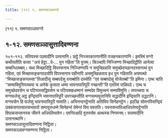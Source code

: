 ```yaml
---
title: (११) १. समणसञ्ञावग्गो

---
```

(११) १. समणसञ्ञावग्गो  


## १-१२. समणसञ्ञासुत्तादिवण्णना

१०१-११२. ततियस्स पठमादीनि उत्तानानि। छट्ठे निज्जरकारणानीति पजहनकारणानि। इमस्मिं मग्गो कथीयतीति कत्वा ‘‘अयं हेट्ठा…पे॰… पुन गहिता’’ति वुत्तम्। किञ्चापि निज्जिण्णा मिच्छादिट्ठीति आनेत्वा सम्बन्धितब्बम्। यथा मिच्छादिट्ठि विपस्सनाय निज्जिण्णापि न समुच्छिन्नाति समुच्छेदप्पहानदस्सनत्थं पुन गहिता, एवं मिच्छासङ्कप्पादयोपि विपस्सनाय पहीनापि असमुच्छिन्नताय इध पुन गहिताति अयमत्थो ‘‘मिच्छासङ्कप्पस्सा’’तिआदीसु सब्बपदेसु वत्तब्बोति दस्सेति ‘‘एवं सब्बपदेसु योजेतब्बो’’ति इमिना। एत्थ चाति ‘‘सम्माविमुत्तिपच्चया च अनेके कुसला धम्मा भावनापारिपूरिं गच्छन्ती’’ति एतस्मिं पाळिपदे। एत्थ च समुच्छेदवसेन च पटिप्पस्सद्धिवसेन च पटिपक्खधम्मानं सम्मदेव विमुच्चनं सम्माविमुत्ति। तप्पच्चया च मग्गफलेसु अट्ठ इन्द्रियानि भावनापारिपूरिं उपगच्छन्तीति मग्गसम्पयुत्तानिपि सद्धादीनि इन्द्रियानि उद्धटानि। मग्गवसेन हि फलेसु भावनापारिपूरी नामाति। अभिनन्दनट्ठेनाति अतिविय सिनेहनट्ठेन। इदञ्हि सोमनस्सिन्द्रियं उक्कंसगतसातसभावतो सम्पयुत्तधम्मे सिनेहन्तं तेमेन्तं विय पवत्तति। पवत्तसन्ततिआधिपतेय्यट्ठेनाति विपाकसन्तानस्स जीवने अधिपतिभावेन। एवन्तिआदि वुत्तस्सेव अत्थस्स निगमनम्। सत्तमादीनि उत्तानत्थानि।  
समणसञ्ञासुत्तादिवण्णना निट्ठिता।  
समणसञ्ञावग्गवण्णना निट्ठिता।  